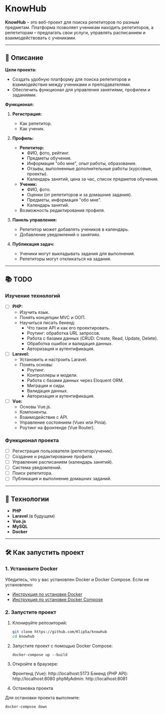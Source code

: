 # KnowHub

**KnowHub** – это веб-проект для поиска репетиторов по разным предметам. Платформа позволяет ученикам находить репетиторов, а репетиторам – предлагать свои услуги, управлять расписанием и взаимодействовать с учениками.

---

## 📝 Описание

**Цели проекта:**

- Создать удобную платформу для поиска репетиторов и взаимодействия между учениками и преподавателями.
- Обеспечить функционал для управления занятиями, профилем и заданиями.

**Функционал:**

1. **Регистрация:**

   - Как репетитор.
   - Как ученик.

2. **Профиль:**

   - **Репетитор:**
     - ФИО, фото, рейтинг.
     - Предметы обучения.
     - Информация "обо мне", опыт работы, образование.
     - Отзывы, выполненные дополнительные работы (курсовые, проекты).
     - Календарь занятий, цена за час, список предметов обучения.
   - **Ученик:**
     - ФИО, фото.
     - Оценки (от репетиторов и за домашние задания).
     - Предметы, информация "обо мне".
     - Календарь занятий.
   - Возможность редактирования профиля.

3. **Панель управления:**

   - Репетитор может добавлять учеников в календарь.
   - Добавление уведомлений о занятиях.

4. **Публикация задач:**
   - Ученики могут выкладывать задания для выполнения.
   - Репетиторы могут откликаться на задания.

---

## 📚 TODO

### Изучение технологий

- [ ] **PHP:**
  - Изучить язык.
  - Понять концепции MVC и ООП.
  - Научиться писать бекенд:
    - Что такое API и как его проектировать.
    - Роутинг: обработка URL запросов.
    - Работа с базами данных (CRUD: Create, Read, Update, Delete).
    - Обработка ошибок и валидация данных.
    - Авторизация и аутентификация.
- [ ] **Laravel:**
  - Установить и настроить Laravel.
  - Понять основы:
    - Роутинг.
    - Контроллеры и модели.
    - Работа с базами данных через Eloquent ORM.
    - Миграции и сиды.
    - Валидация данных.
    - Авторизация и аутентификация.
- [ ] **Vue:**
  - Основы Vue.js.
  - Компоненты.
  - Взаимодействие с API.
  - Управление состоянием (Vuex или Pinia).
  - Роутинг на фронтенде (Vue Router).

### Функционал проекта

- [ ] Регистрация пользователя (репетитор/ученик).
- [ ] Создание и редактирование профиля.
- [ ] Управление расписанием (календарь занятий).
- [ ] Система уведомлений.
- [ ] Поиск репетитора.
- [ ] Публикация и выполнение домашних заданий.

---

## 🚀 Технологии

- **PHP**
- **Laravel** (в будущем)
- **Vue.js**
- **MySQL**
- **Docker**

---

## 🛠 Как запустить проект

### 1. Установите Docker

Убедитесь, что у вас установлен Docker и Docker Compose. Если не установлено:

- [Инструкция по установке Docker](https://docs.docker.com/get-docker/)
- [Инструкция по установке Docker Compose](https://docs.docker.com/compose/install/)

### 2. Запустите проект

1. Клонируйте репозиторий:

   ```bash
   git clone https://github.com/Klip5a/knowhub
   cd knowhub
   ```

2. Запустите проект с помощью Docker Compose:

   ```
   docker-compose up --build
   ```

3. Откройте в браузере:

   Фронтенд (Vue): http://localhost:5173
   Бэкенд (PHP API): http://localhost:8080
   phpMyAdmin: http://localhost:8081

4. Остановка проекта

Для остановки проекта выполните:

```
docker-compose down
```
